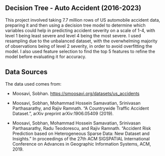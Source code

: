 ## **Decision Tree - Auto Accident (2016-2023)**

This project involved taking 7.7 million rows of US automobile accident data, preparing it and then using a decision tree model to determine which variables could help in predicting accident severity on a scale of 1-4, with level 1 being least severe and level 4 being the most severe. I used resampling due to the unbalanced dataset, with the overwhelming majority of observations being of level 2 severity, in order to avoid overfitting the model. I also used feature selection to find the top 5 features to refine the model before evaluating it for accuracy.

## **Data Sources**

The data used comes from:

* Moosavi, Sobhan. https://smoosavi.org/datasets/us_accidents

* Moosavi, Sobhan, Mohammad Hossein Samavatian, Srinivasan Parthasarathy, and Rajiv Ramnath. “A Countrywide Traffic Accident Dataset.”, arXiv preprint arXiv:1906.05409 (2019).

* Moosavi, Sobhan, Mohammad Hossein Samavatian, Srinivasan Parthasarathy, Radu Teodorescu, and Rajiv Ramnath. “Accident Risk Prediction based on Heterogeneous Sparse Data: New Dataset and Insights.” In proceedings of the 27th ACM SIGSPATIAL International Conference on Advances in Geographic Information Systems, ACM, 2019.
